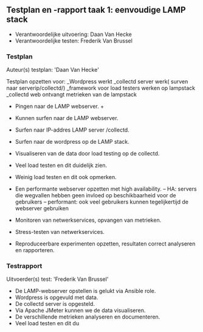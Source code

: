 ## Testplan en -rapport taak 1: eenvoudige LAMP stack

* Verantwoordelijke uitvoering: Daan Van Hecke
* Verantwoordelijke testen: Frederik Van Brussel

### Testplan

Auteur(s) testplan: 'Daan Van Hecke'

Testplan opzetten voor:
_Wordpress werkt
_collectd server werk( surven naar serverip/collectd/)
_framework voor load testers werken op lampstack
_collectd web ontvangt metrieken van de lampstack


- Pingen naar de LAMP webserver. + 
- Kunnen surfen naar de LAMP webserver.
- Surfen naar IP-addres LAMP server /collectd.
- Surfen naar de wordpress op de LAMP stack.
- Visualiseren van de data door load testing op de collectd.
- Veel load testen en dit duidelijk zien.
- Weinig load testen en dit ook opmerken.

- Een performante webserver opzetten met high availability.
	– HA: servers die wegvallen hebben geen invloed op beschikbaarheid voor de gebruikers
	– performant: ook veel gebruikers kunnen tegelijkertijd de webserver gebruiken
- Monitoren van netwerkservices, opvangen van metrieken.
- Stress-testen van netwerkservices.
- Reproduceerbare experimenten opzetten, resultaten correct analyseren en rapporteren.


### Testrapport

Uitvoerder(s) test: 'Frederik Van Brussel'

- De LAMP-webserver opstellen is gelukt via Ansible role.
- Wordpress is opgevuld met data.
- De collectd server is opgesteld.
- Via Apache JMeter kunnen we de data visualiseren.
- De verschillende metrieken analyseren en documenteren.
- Veel load testen en dit du
